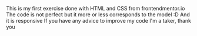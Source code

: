 This is my first exercise done with HTML and CSS from frontendmentor.io
The code is not perfect but it more or less corresponds to the model :D And it is responsive
If you have any advice to improve my code I'm a taker, thank you

